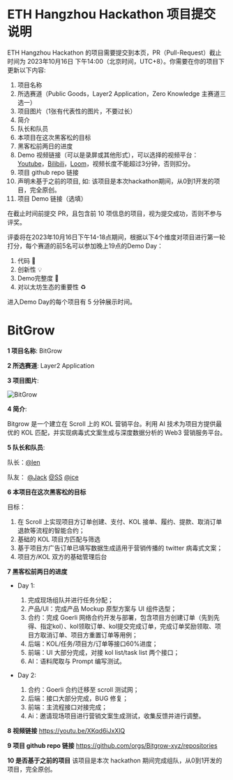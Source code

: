 # ETH Hangzhou Hackathon 项目提交说明

ETH Hangzhou Hackathon 的项目需要提交到本页，PR（Pull-Request）截止时间为 2023年10月16日 下午14:00（北京时间，UTC+8）。你需要在你的项目下更新以下内容:
1. 项目名称
2. 所选赛道（Public Goods，Layer2 Application，Zero Knowledge 主赛道三选一）
3. 项目图片（1张有代表性的图片，不要过长）
4. 简介
5. 队长和队员
6. 本项目在这次黑客松的目标
7. 黑客松前两日的进度
8. Demo 视频链接（可以是录屏或其他形式），可以选择的视频平台：[Youtube](https://youtube.com)，[Bilibili](https://bilibili.com)，[Loom](https://www.loom.com/)，视频长度不能超过3分钟，否则扣分。
9. 项目 github repo 链接
10. 声明未基于之前的项目, 如: 该项目是本次hackathon期间，从0到1开发的项目，完全原创。
11. 项目 Demo 链接（选填）

在截止时间前提交 PR，且包含前 10 项信息的项目，视为提交成功，否则不参与评奖。

评委将在2023年10月16日下午14-18点期间，根据以下4个维度对项目进行第一轮打分，每个赛道的前5名可以参加晚上19点的Demo Day：
1. 代码 🧱
2. 创新性 💡
3. Demo完整度 📝
4. 对以太坊生态的重要性 ♻️

进入Demo Day的每个项目有 5 分钟展示时间。


# BitGrow

**1 项目名称**: BitGrow

**2 所选赛道**: Layer2 Application

**3 项目图片**:

![BitGrow](https://bitgrowimg.vercel.app/banner.png)

**4 简介**: 

Bitgrow 是一个建立在 Scroll 上的 KOL 营销平台。利用 AI 技术为项目方提供最优的 KOL 匹配，并实现病毒式文案生成与深度数据分析的 Web3 营销服务平台。

**5 队长和队员**: 

队长：[@len](https://github.com/Bitgrowxyz) 

队友：
[@Jack](https://github.com/UnknownMusketeer/ETH-Hangzhou)
[@SS](https://github.com/hangzhou-hackson-ss)
[@ice](https://github.com/BS2911)

**6 本项目在这次黑客松的目标**

目标：
1. 在 Scroll 上实现项目方订单创建、支付、KOL 接单、履约、提款、取消订单退款等流程的智能合约；
2. 基础的 KOL 项目方匹配与筛选
3. 基于项目方广告订单已填写数据生成适用于营销传播的 twitter 病毒式文案；
4. 项目方/KOL 双方的基础管理后台

**7 黑客松前两日的进度**
- Day 1:
    1. 完成现场组队并进行任务分配；
    2. 产品/UI：完成产品 Mockup 原型方案与 UI 组件选型；
    3. 合约：完成 Goerli 网络合约开发与部署，包含项目方创建订单（先到先得、指定kol）、kol领取订单、kol提交完成订单，完成订单奖励领取、项目方取消订单、项目方重置订单等用例；
    4. 后端：KOL/任务/项目方/订单等接口60%进度；
    5. 前端：UI 大部分完成，对接 kol list/task list 两个接口；
    6. AI：语料爬取与 Prompt 编写测试。

- Day 2:
    1. 合约：Goerli 合约迁移至 scroll 测试网；
    2. 后端：接口大部分完成，BUG 修复；
    3. 前端：主流程接口对接完成；
    4. Ai：邀请现场项目进行营销文案生成测试，收集反馈并进行调整。
    
  
**8 视频链接**
https://youtu.be/XKqd6iJxXlQ

**9 项目 github repo 链接**
https://github.com/orgs/Bitgrow-xyz/repositories

**10 是否基于之前的项目**
该项目是本次 hackathon 期间完成组队，从0到1开发的项目，完全原创。


